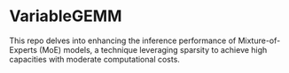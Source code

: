 # VariableGEMM
This repo delves into enhancing the inference performance of Mixture-of-Experts (MoE) models, a technique leveraging sparsity to achieve high capacities with moderate computational costs.
